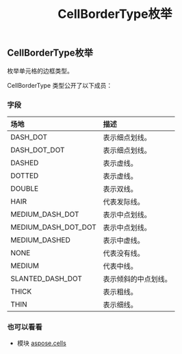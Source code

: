 ﻿---
title: CellBorderType枚举
second_title: Aspose.Cells for Python via .NET API 参考资料
description:
type: docs
weight: 1830
url: /zh/python-net/aspose.cells/cellbordertype/
is_root: false
---
##  CellBorderType枚举
枚举单元格的边框类型。



CellBorderType 类型公开了以下成员：

### 字段
|场地|描述|
| :- | :- |
| DASH_DOT |表示细点划线。|
| DASH_DOT_DOT |表示细点划线。|
| DASHED |表示虚线。|
| DOTTED |表示虚线。|
| DOUBLE |表示双线。|
| HAIR |代表发际线。|
| MEDIUM_DASH_DOT |表示中点划线。|
| MEDIUM_DASH_DOT_DOT |表示中点划线。|
| MEDIUM_DASHED |表示中虚线。|
| NONE |代表没有线。|
| MEDIUM |代表中线。|
| SLANTED_DASH_DOT |表示倾斜的中点划线。|
| THICK |表示粗线。|
| THIN |表示细线。|



### 也可以看看
* 模块 [aspose.cells](..)
